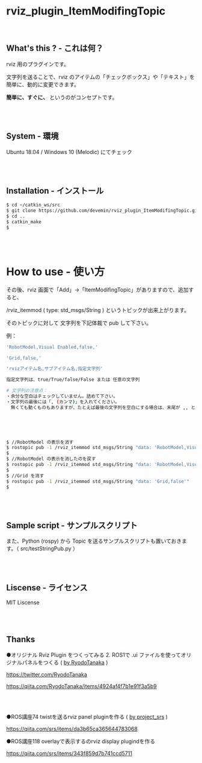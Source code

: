# rviz_plugin_ItemModifingTopic

<br>

## What's this ? - これは何？

rviz 用のプラグインです。

文字列を送ることで、rviz のアイテムの「チェックボックス」や「テキスト」を簡単に、動的に変更できます。

**簡単に、すぐに、** というのがコンセプトです。

<br>
<br>

## System - 環境

Ubuntu 18.04 / Windows 10 (Melodic) にてチェック

<br>
<br>

## Installation - インストール

```bash
$ cd ~/catkin_ws/src
$ git clone https://github.com/devemin/rviz_plugin_ItemModifingTopic.git
$ cd ..
$ catkin_make
$ 
```

<br>
<br>

# How to use - 使い方

その後、rviz 画面で「Add」->「ItemModifingTopic」がありますので、追加すると、

/rviz_itemmod ( type: std_msgs/String ) というトピックが出来上がります。

そのトピックに対して 文字列を下記体裁で pub して下さい。

例：


```bash
'RobotModel,Visual Enabled,false,'

'Grid,false,'

'rvizアイテム名,サブアイテム名,指定文字列'

指定文字列は、true/True/false/False または 任意の文字列

# 文字列の注意点：
・余分な空白はチェックしていません。詰めて下さい。
・文字列の最後には「, (カンマ)」を入れてください。
　無くても動くものもありますが、たとえば最後の文字列を空白にする場合は、末尾が ,, とカンマが２個続きます。
 
```

<br>
<br>

```bash
$ //RobotModel の表示を消す
$ rostopic pub -1 /rviz_itemmod std_msgs/String "data: 'RobotModel,Visual Enabled,false'" 
$ 
$ //RobotModel の表示を消したのを戻す
$ rostopic pub -1 /rviz_itemmod std_msgs/String "data: 'RobotModel,Visual Enabled,true'" 
$ 
$ //Grid を消す
$ rostopic pub -1 /rviz_itemmod std_msgs/String "data: 'Grid,false'" 
$ 
```

<br>
<br>

## Sample script - サンプルスクリプト

また、Python (rospy) から Topic を送るサンプルスクリプトも置いておきます。（ src/testStringPub.py ）


<br>
<br>

## Liscense - ライセンス

MIT Liscense

<br>
<br>

## Thanks

●オリジナル Rviz Plugin をつくってみる 2. ROS1で .ui ファイルを使ってオリジナルパネルをつくる ( [by RyodoTanaka](https://twitter.com/RyodoTanaka) )

https://twitter.com/RyodoTanaka

https://qiita.com/RyodoTanaka/items/4924af4f7b1e91f3a5b9

<br>
<br>

●ROS講座74 twistを送るrviz panel pluginを作る ( [by project_srs](https://qiita.com/srs) )

https://qiita.com/srs/items/da3b65ca365644783068

●ROS講座118 overlayで表示するのrviz display plugindを作る

https://qiita.com/srs/items/343f859d7b741ccd5711

